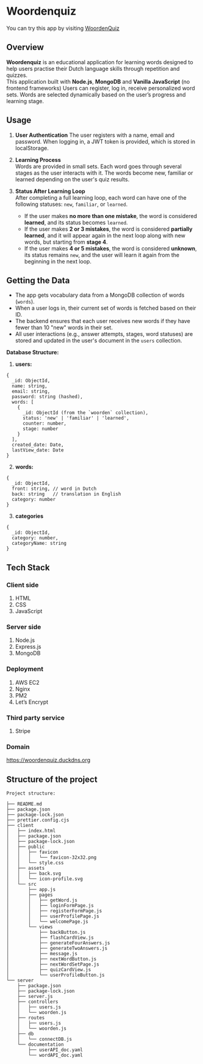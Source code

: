# Woordenquiz

You can try this app by visiting [WoordenQuiz](https://woordenquiz.duckdns.org/)

## Overview

**Woordenquiz** is an educational application for learning words designed to help users practise their Dutch language skills through repetition and quizzes.  
This application built with **Node.js**, **MongoDB** and **Vanilla JavaScript** (no frontend frameworks)
Users can register, log in, receive personalized word sets. Words are selected dynamically based on the user’s progress and learning stage.

## Usage

1.  **User Authentication**
    The user registers with a name, email and password. When logging in, a JWT token is provided, which is stored in localStorage.

2.  **Learning Process**  
    Words are provided in small sets. Each word goes through several stages as the user interacts with it. The words become new, familiar or learned depending on the user's quiz results.

3.  **Status After Learning Loop**  
    After completing a full learning loop, each word can have one of the following statuses: `new`, `familiar`, or `learned`.

    - If the user makes **no more than one mistake**, the word is considered **learned**, and its status becomes `learned`.
    - If the user makes **2 or 3 mistakes**, the word is considered **partially learned**, and it will appear again in the next loop along with new words, but starting from **stage 4**.
    - If the user makes **4 or 5 mistakes**, the word is considered **unknown**, its status remains `new`, and the user will learn it again from the beginning in the next loop.

## Getting the Data

- The app gets vocabulary data from a MongoDB collection of words (`words`).
- When a user logs in, their current set of words is fetched based on their ID.
- The backend ensures that each user receives new words if they have fewer than 10 "new" words in their set.
- All user interactions (e.g., answer attempts, stages, word statuses) are stored and updated in the user's document in the `users` collection.

**Database Structure:**

1.  **users:**

```
{
  _id: ObjectId,
  name: string,
  email: string,
  password: string (hashed),
  words: [
    {
      _id: ObjectId (from the `woorden` collection),
      status: 'new' | 'familiar' | 'learned',
      counter: number,
      stage: number
    }
  ],
  created_date: Date,
  lastView_date: Date
}
```

2. **words:**

```
{
  _id: ObjectId,
  front: string, // word in Dutch
  back: string   // translation in English
  category: number
}
```

3. **categories**

```
{
  _id: ObjectId,
  category: number,
  categoryName: string
}
```

## Tech Stack

### Client side

1. HTML
2. CSS
3. JavaScript

### Server side

1. Node.js
2. Express.js
3. MongoDB

### Deployment

1. AWS EC2
2. Nginx
3. PM2
4. Let’s Encrypt

### Third party service
1. Stripe

### Domain

https://woordenquiz.duckdns.org

## Structure of the project

```
Project structure:

├── README.md
├── package.json
├── package-lock.json
├── prettier.config.cjs
├── client
│   ├── index.html
│   ├── package.json
│   ├── package-lock.json
│   ├── public
│   │   ├── favicon
│   │   │   └── favicon-32x32.png
│   │   └── style.css
│   ├── assets
│   │   ├── back.svg
│   │   └── icon-profile.svg
│   └── src
│       ├── app.js
│       ├── pages
│       │   ├── getWord.js
│       │   ├── loginFormPage.js
│       │   ├── registerFormPage.js
│       │   ├── userProfilePage.js
│       │   └── welcomePage.js
│       └── views
│           ├── backButton.js
│           ├── flashCardView.js
│           ├── generateFourAnswers.js
│           ├── generateTwoAnswers.js
│           ├── message.js
│           ├── nextWordButton.js
│           ├── nextWordSetPage.js
│           ├── quizCardView.js
│           └── userProfileButton.js
└── server
    ├── package.json
    ├── package-lock.json
    ├── server.js
    ├── controllers
    │   ├── users.js
    │   └── woorden.js
    ├── routes
    │   ├── users.js
    │   └── woorden.js
    ├── db
    │   └── connectDB.js
    └── documentation
        ├── userAPI_doc.yaml
        └── wordAPI_doc.yaml

```
